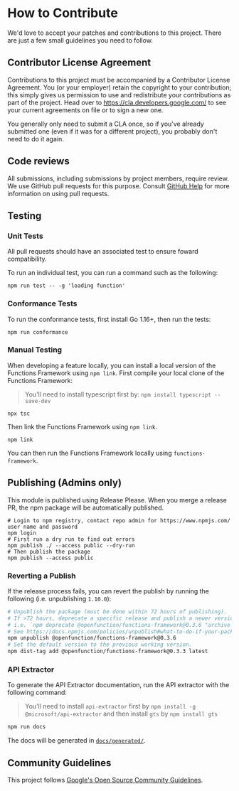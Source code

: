 # How to Contribute

We'd love to accept your patches and contributions to this project. There are
just a few small guidelines you need to follow.

## Contributor License Agreement

Contributions to this project must be accompanied by a Contributor License
Agreement. You (or your employer) retain the copyright to your contribution;
this simply gives us permission to use and redistribute your contributions as
part of the project. Head over to <https://cla.developers.google.com/> to see
your current agreements on file or to sign a new one.

You generally only need to submit a CLA once, so if you've already submitted one
(even if it was for a different project), you probably don't need to do it
again.

## Code reviews

All submissions, including submissions by project members, require review. We
use GitHub pull requests for this purpose. Consult
[GitHub Help](https://help.github.com/articles/about-pull-requests/) for more
information on using pull requests.

## Testing

### Unit Tests

All pull requests should have an associated test to ensure foward compatibility.

To run an individual test, you can run a command such as the following:

```
npm run test -- -g 'loading function'
```

### Conformance Tests

To run the conformance tests, first install Go 1.16+, then run the tests:

```
npm run conformance
```

### Manual Testing

When developing a feature locally, you can install a local version of the Functions Framework
using `npm link`. First compile your local clone of the Functions Framework:

> You'll need to install typescript first by: `npm install typescript --save-dev`

```
npx tsc
```

Then link the Functions Framework using `npm link`.

```
npm link
```

You can then run the Functions Framework locally using `functions-framework`.

## Publishing (Admins only)

This module is published using Release Please. When you merge a release PR, the npm package will be automatically published.

```shell
# Login to npm registry, contact repo admin for https://www.npmjs.com/ user name and password
npm login
# First run a dry run to find out errors
npm publish ./ --access public --dry-run
# Then publish the package
npm publish --access public
```
### Reverting a Publish

If the release process fails, you can revert the publish by running the following (i.e. unpublishing `1.10.0`):

```sh
# Unpublish the package (must be done within 72 hours of publishing).
# If >72 hours, deprecate a specific release and publish a newer version.
# i.e. `npm deprecate @openfunction/functions-framework@0.3.6 "archive old version"` 
# See https://docs.npmjs.com/policies/unpublish#what-to-do-if-your-package-does-not-meet-the-unpublish-criteria
npm unpublish @openfunction/functions-framework@0.3.6
# Set the default version to the previous working version.
npm dist-tag add @openfunction/functions-framework@0.3.3 latest
```

### API Extractor

To generate the API Extractor documentation, run the API extractor with the following command:

> You'll need to install `api-extractor` first by `npm install -g @microsoft/api-extractor` and then install `gts` by `npm install gts`

```sh
npm run docs
```

The docs will be generated in [`docs/generated/`](docs/generated/).

## Community Guidelines

This project follows [Google's Open Source Community
Guidelines](https://opensource.google.com/conduct/).
